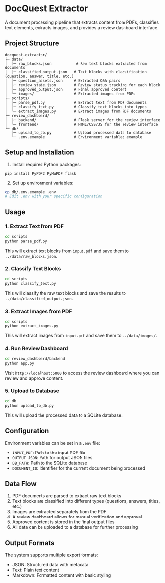 # DocQuest Extractor

A document processing pipeline that extracts content from PDFs, classifies text elements, extracts images, and provides a review dashboard interface.

## Project Structure

```
docquest-extractor/
├─ data/
│  ├─ raw_blocks.json           # Raw text blocks extracted from documents
│  ├─ classified_output.json   # Text blocks with classification (question, answer, title, etc.)
│  ├─ question_assets.json     # Extracted Q&A pairs
│  ├─ review_state.json        # Review status tracking for each block
│  ├─ approved_output.json     # Final approved content
│  └─ images/                  # Extracted images from PDFs
├─ scripts/
│  ├─ parse_pdf.py             # Extract text from PDF documents
│  ├─ classify_text.py         # Classify text blocks into types
│  └─ extract_images.py        # Extract images from PDF documents
├─ review_dashboard/
│  ├─ backend/                 # Flask server for the review interface
│  └─ frontend/                # HTML/CSS/JS for the review interface
└─ db/
   ├─ upload_to_db.py          # Upload processed data to database
   └─ .env.example             # Environment variables example
```

## Setup and Installation

1. Install required Python packages:
```bash
pip install PyPDF2 PyMuPDF flask
```

2. Set up environment variables:
```bash
cp db/.env.example .env
# Edit .env with your specific configuration
```

## Usage

### 1. Extract Text from PDF
```bash
cd scripts
python parse_pdf.py
```
This will extract text blocks from `input.pdf` and save them to `../data/raw_blocks.json`.

### 2. Classify Text Blocks
```bash
cd scripts
python classify_text.py
```
This will classify the raw text blocks and save the results to `../data/classified_output.json`.

### 3. Extract Images from PDF
```bash
cd scripts
python extract_images.py
```
This will extract images from `input.pdf` and save them to `../data/images/`.

### 4. Run Review Dashboard
```bash
cd review_dashboard/backend
python app.py
```
Visit `http://localhost:5000` to access the review dashboard where you can review and approve content.

### 5. Upload to Database
```bash
cd db
python upload_to_db.py
```
This will upload the processed data to a SQLite database.

## Configuration

Environment variables can be set in a `.env` file:
- `INPUT_PDF`: Path to the input PDF file
- `OUTPUT_JSON`: Path for output JSON files
- `DB_PATH`: Path to the SQLite database
- `DOCUMENT_ID`: Identifier for the current document being processed

## Data Flow

1. PDF documents are parsed to extract raw text blocks
2. Text blocks are classified into different types (questions, answers, titles, etc.)
3. Images are extracted separately from the PDF
4. A review dashboard allows for manual verification and approval
5. Approved content is stored in the final output files
6. All data can be uploaded to a database for further processing

## Output Formats

The system supports multiple export formats:
- JSON: Structured data with metadata
- Text: Plain text content
- Markdown: Formatted content with basic styling